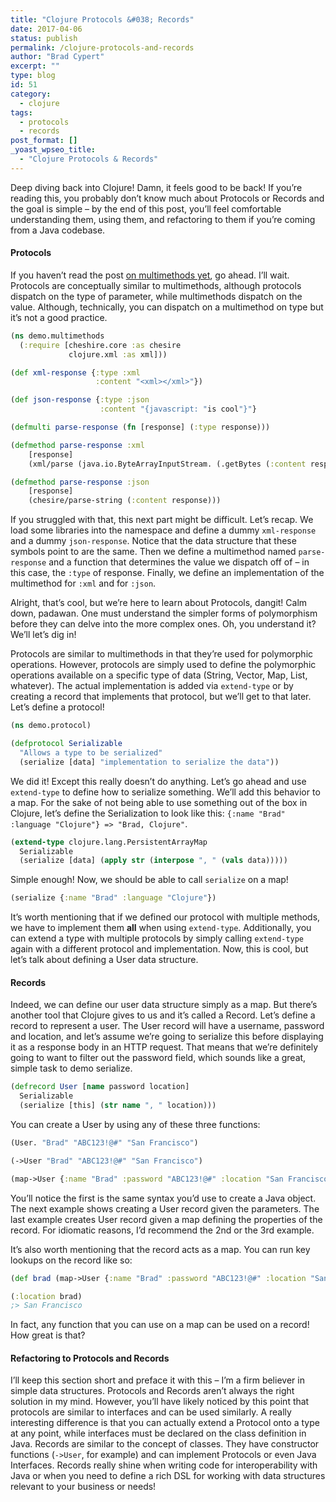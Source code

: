 ```yaml
---
title: "Clojure Protocols &#038; Records"
date: 2017-04-06
status: publish
permalink: /clojure-protocols-and-records
author: "Brad Cypert"
excerpt: ""
type: blog
id: 51
category:
  - clojure
tags:
  - protocols
  - records
post_format: []
_yoast_wpseo_title:
  - "Clojure Protocols & Records"
---
```


Deep diving back into Clojure! Damn, it feels good to be back! If you’re reading this, you probably don’t know much about Protocols or Records and the goal is simple – by the end of this post, you’ll feel comfortable understanding them, using them, and refactoring to them if you’re coming from a Java codebase.

#### Protocols

If you haven’t read the post [on multimethods yet](http://www.bradcypert.com/mighty-morphing-multimethods/), go ahead. I’ll wait. Protocols are conceptually similar to multimethods, although protocols dispatch on the type of parameter, while multimethods dispatch on the value. Although, technically, you can dispatch on a multimethod on type but it’s not a good practice.

```clojure
(ns demo.multimethods
  (:require [cheshire.core :as chesire
             clojure.xml :as xml]))

(def xml-response {:type :xml
                   :content "<xml></xml>"})

(def json-response {:type :json
                    :content "{javascript: "is cool"}"}

(defmulti parse-response (fn [response] (:type response)))

(defmethod parse-response :xml
    [response]
    (xml/parse (java.io.ByteArrayInputStream. (.getBytes (:content response)))))

(defmethod parse-response :json
    [response]
    (chesire/parse-string (:content response)))

```

If you struggled with that, this next part might be difficult. Let’s recap. We load some libraries into the namespace and define a dummy `xml-response` and a dummy `json-response`. Notice that the data structure that these symbols point to are the same. Then we define a multimethod named `parse-response` and a function that determines the value we dispatch off of – in this case, the `:type` of response. Finally, we define an implementation of the multimethod for `:xml` and for `:json`.

Alright, that’s cool, but we’re here to learn about Protocols, dangit! Calm down, padawan. One must understand the simpler forms of polymorphism before they can delve into the more complex ones. Oh, you understand it? We’ll let’s dig in!

Protocols are similar to multimethods in that they’re used for polymorphic operations. However, protocols are simply used to define the polymorphic operations available on a specific type of data (String, Vector, Map, List, whatever). The actual implementation is added via `extend-type` or by creating a record that implements that protocol, but we’ll get to that later. Let’s define a protocol!

```clojure
(ns demo.protocol)

(defprotocol Serializable
  "Allows a type to be serialized"
  (serialize [data] "implementation to serialize the data"))

```

We did it! Except this really doesn’t do anything. Let’s go ahead and use `extend-type` to define how to serialize something. We’ll add this behavior to a map. For the sake of not being able to use something out of the box in Clojure, let’s define the Serialization to look like this: `{:name "Brad" :language "Clojure"} => "Brad, Clojure"`.

```clojure
(extend-type clojure.lang.PersistentArrayMap
  Serializable
  (serialize [data] (apply str (interpose ", " (vals data)))))

```

Simple enough! Now, we should be able to call `serialize` on a map!

```clojure
(serialize {:name "Brad" :language "Clojure"})

```

It’s worth mentioning that if we defined our protocol with multiple methods, we have to implement them **all** when using `extend-type`. Additionally, you can extend a type with multiple protocols by simply calling `extend-type` again with a different protocol and implementation. Now, this is cool, but let’s talk about defining a User data structure.

#### Records

Indeed, we can define our user data structure simply as a map. But there’s another tool that Clojure gives to us and it’s called a Record. Let’s define a record to represent a user. The User record will have a username, password and location, and let’s assume we’re going to serialize this before displaying it as a response body in an HTTP request. That means that we’re definitely going to want to filter out the password field, which sounds like a great, simple task to demo serialize.

```clojure
(defrecord User [name password location]
  Serializable
  (serialize [this] (str name ", " location)))

```

You can create a User by using any of these three functions:

```clojure
(User. "Brad" "ABC123!@#" "San Francisco")

(->User "Brad" "ABC123!@#" "San Francisco")

(map->User {:name "Brad" :password "ABC123!@#" :location "San Francisco"})

```

You’ll notice the first is the same syntax you’d use to create a Java object. The next example shows creating a User record given the parameters. The last example creates User record given a map defining the properties of the record. For idiomatic reasons, I’d recommend the 2nd or the 3rd example.

It’s also worth mentioning that the record acts as a map. You can run key lookups on the record like so:

```clojure
(def brad (map->User {:name "Brad" :password "ABC123!@#" :location "San Francisco"}))

(:location brad)
;> San Francisco
```

In fact, any function that you can use on a map can be used on a record! How great is that?

#### Refactoring to Protocols and Records

I’ll keep this section short and preface it with this – I’m a firm believer in simple data structures. Protocols and Records aren’t always the right solution in my mind. However, you’ll have likely noticed by this point that protocols are similar to interfaces and can be used similarly. A really interesting difference is that you can actually extend a Protocol onto a type at any point, while interfaces must be declared on the class definition in Java. Records are similar to the concept of classes. They have constructor functions (`->User`, for example) and can implement Protocols or even Java Interfaces. Records really shine when writing code for interoperability with Java or when you need to define a rich DSL for working with data structures relevant to your business or needs!
